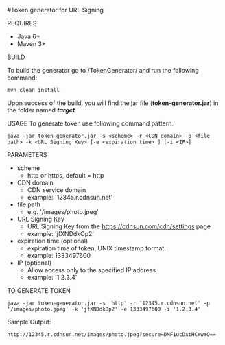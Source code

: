 #Token generator for URL Signing

REQUIRES

 * Java 6+
 * Maven 3+

BUILD

  To build the generator go to /TokenGenerator/ and run the following command:
```
mvn clean install
```
  Upon success of the build, you will find the jar file (**token-generator.jar**) in the folder named ***target***

USAGE
  To generate token use following command pattern.
```
java -jar token-generator.jar -s <scheme> -r <CDN domain> -p <file path> -k <URL Signing Key> [-e <expiration time> ] [-i <IP>]
```

PARAMETERS

* scheme
  * http or https, default = http
* CDN domain
  * CDN service domain
  * example: '12345.r.cdnsun.net'
* file path
  * e.g. '/images/photo.jpeg'
* URL Signing Key
  * URL Signing Key from the https://cdnsun.com/cdn/settings page
  * example: 'jfXNDdkOp2'
* expiration time (optional)
  * expiration time of token, UNIX timestamp format.
  * example: 1333497600
* IP (optional)
  * Allow access only to the specified IP address
  * example: '1.2.3.4'


TO GENERATE TOKEN
```
java -jar token-generator.jar -s 'http' -r '12345.r.cdnsun.net' -p '/images/photo.jpeg' -k 'jfXNDdkOp2' -e 1333497600 -i '1.2.3.4'
```
Sample Output:
```
http://12345.r.cdnsun.net/images/photo.jpeg?secure=DMF1ucDxtHCxwYQ==
```